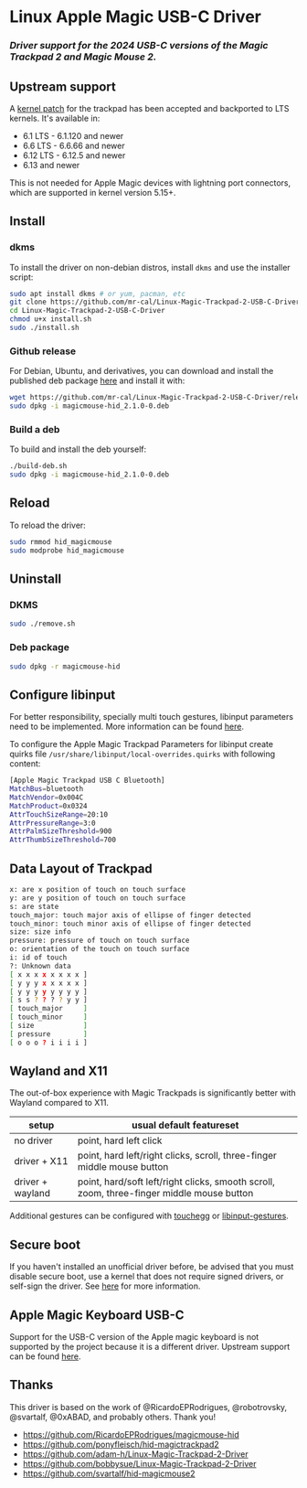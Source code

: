 # Linux Apple Magic USB-C Driver

### *Driver support for the 2024 USB-C versions of the Magic Trackpad 2 and Magic Mouse 2.*

## Upstream support

A [kernel patch](https://patchwork.kernel.org/project/linux-input/patch/20241110002816.6064-1-callahankovacs@gmail.com/) for the trackpad has been accepted and backported to LTS kernels. It's available in:

* 6.1 LTS - 6.1.120 and newer
* 6.6 LTS - 6.6.66 and newer
* 6.12 LTS - 6.12.5 and newer
* 6.13 and newer

This is not needed for Apple Magic devices with lightning port connectors, which are supported in kernel version 5.15+.

## Install

### dkms

To install the driver on non-debian distros, install `dkms` and use the installer script:

```bash
sudo apt install dkms # or yum, pacman, etc
git clone https://github.com/mr-cal/Linux-Magic-Trackpad-2-USB-C-Driver.git
cd Linux-Magic-Trackpad-2-USB-C-Driver
chmod u+x install.sh
sudo ./install.sh
```

### Github release

For Debian, Ubuntu, and derivatives, you can download and install the published deb package [here](https://github.com/mr-cal/Linux-Magic-Trackpad-2-USB-C-Driver/releases) and install it with:

```bash
wget https://github.com/mr-cal/Linux-Magic-Trackpad-2-USB-C-Driver/releases/download/latest/magicmouse-hid_2.1.0-0.deb
sudo dpkg -i magicmouse-hid_2.1.0-0.deb
```

### Build a deb

To build and install the deb yourself:

```bash
./build-deb.sh
sudo dpkg -i magicmouse-hid_2.1.0-0.deb
```

## Reload

To reload the driver:

```bash
sudo rmmod hid_magicmouse
sudo modprobe hid_magicmouse
```

## Uninstall

### DKMS

```bash
sudo ./remove.sh
```

### Deb package

```bash
sudo dpkg -r magicmouse-hid
```

## Configure libinput
For better responsibility, specially multi touch gestures, libinput parameters need to be implemented.
More information can be found [here](https://askubuntu.com/questions/1283762/custom-libinput-quirk-for-apple-magic-trackpad-2).  

To configure the Apple Magic Trackpad Parameters for libinput create quirks file `/usr/share/libinput/local-overrides.quirks` with following content:  
```bash
[Apple Magic Trackpad USB C Bluetooth]
MatchBus=bluetooth
MatchVendor=0x004C
MatchProduct=0x0324
AttrTouchSizeRange=20:10
AttrPressureRange=3:0
AttrPalmSizeThreshold=900
AttrThumbSizeThreshold=700
```

## Data Layout of Trackpad

```bash
x: are x position of touch on touch surface
y: are y position of touch on touch surface
s: are state
touch_major: touch major axis of ellipse of finger detected
touch_minor: touch minor axis of ellipse of finger detected
size: size info
pressure: pressure of touch on touch surface
o: orientation of the touch on touch surface
i: id of touch
?: Unknown data
[ x x x x x x x x ]
[ y y y x x x x x ]
[ y y y y y y y y ]
[ s s ? ? ? ? y y ]
[ touch_major     ]
[ touch_minor     ]
[ size            ]
[ pressure        ]
[ o o o ? i i i i ]
```

## Wayland and X11

The out-of-box experience with Magic Trackpads is significantly better with Wayland compared to X11.

| setup | usual default featureset |
| -- | -- |
| no driver | point, hard left click |
| driver + X11 | point, hard left/right clicks, scroll, three-finger middle mouse button |
| driver + wayland | point, hard/soft left/right clicks, smooth scroll, zoom, three-finger middle mouse button |

Additional gestures can be configured with [touchegg](https://github.com/JoseExposito/touchegg) or [libinput-gestures](https://github.com/bulletmark/libinput-gestures).


## Secure boot

If you haven't installed an unofficial driver before, be advised that you must disable secure boot, use a kernel that does not require signed drivers, or self-sign the driver. See [here](https://askubuntu.com/questions/755238/why-disabling-secure-boot-is-enforced-policy-when-installing-3rd-party-modules) for more information.

## Apple Magic Keyboard USB-C

Support for the USB-C version of the Apple magic keyboard is not supported by the project because it is a different driver.
Upstream support can be found [here](https://patchwork.kernel.org/project/linux-input/patch/20250112041314.11661-1-YevgenVovk@ukr.net/).

## Thanks

This driver is based on the work of @RicardoEPRodrigues, @robotrovsky, @svartalf, @0xABAD, and probably others. Thank you!

* https://github.com/RicardoEPRodrigues/magicmouse-hid
* https://github.com/ponyfleisch/hid-magictrackpad2
* https://github.com/adam-h/Linux-Magic-Trackpad-2-Driver
* https://github.com/bobbysue/Linux-Magic-Trackpad-2-Driver
* https://github.com/svartalf/hid-magicmouse2

